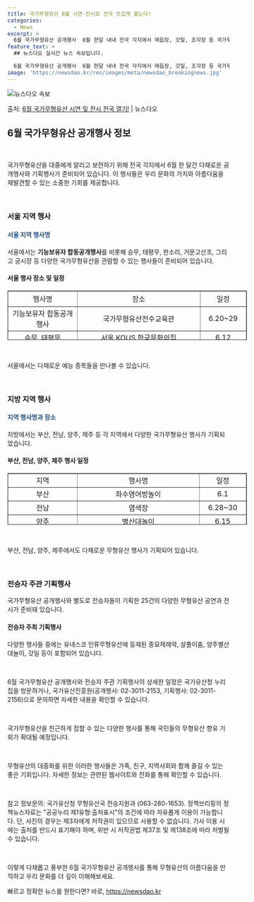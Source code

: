 ```yaml
---
title: 국가무형유산 6월 시연·전시로 전국 뜨겁게 끓는다!
categories:
  - News
excerpt: >
  6월 국가무형유산 공개행사  6월 한달 내내 전국 각지에서 매듭장, 갓일, 조각장 등 국가무형유산 보유자들의…
feature_text: >
  ## 뉴스다오 실시간 뉴스 속보입니다.

  6월 국가무형유산 공개행사  6월 한달 내내 전국 각지에서 매듭장, 갓일, 조각장 등 국가무형유산 보유자들의…
image: 'https://newsdao.kr/res/images/meta/newsdao_breakingnews.jpg'
---
```


![뉴스다오 속보](https://newsdao.kr/res/images/meta/newsdao_breakingnews.jpg)

<p>출처: <a href="https://newsdao.kr/4016" rel="dofollow">6월 국가무형유산 시연 및 전시 전국 열기!</a> | 뉴스다오</p>

<h2 data-ke-size="size26">6월 국가무형유산 공개행사 정보</h2>
<p data-ke-size="size16">&nbsp;</p>
국가무형유산을 대중에게 알리고 보전하기 위해 전국 각지에서 6월 한 달간 다채로운 공개행사와 기획행사가 준비되어 있습니다. 이 행사들은 우리 문화의 가치와 아름다움을 재발견할 수 있는 소중한 기회를 제공합니다.
<p data-ke-size="size16">&nbsp;</p>

<h3>서울 지역 행사</h3>
<h4><span style="color: #1a5490;">서울 지역 행사명</span></h4>
서울에서는 <b>기능보유자 합동공개행사</b>를 비롯해 승무, 태평무, 판소리, 거문고산조, 그리고 궁시장 등 다양한 국가무형유산을 관람할 수 있는 행사들이 준비되어 있습니다.

<h4>서울 행사 장소 및 일정</h4>
<table style="height: 112px; width: 542.933px; border-collapse: collapse; margin-left: auto; margin-right: auto;" border="1">
<tbody>
<tr style="height: 35px;">
<td style="text-align: center; height: 35px; width: 157.933px;">행사명</td>
<td style="text-align: center; height: 35px; width: 294.467px;">장소</td>
<td style="text-align: center; height: 35px; width: 90.5333px;">일정</td>
</tr>
<tr style="height: 28px;">
<td style="text-align: center; height: 28px; width: 157.933px;">기능보유자 합동공개행사</td>
<td style="text-align: center; height: 28px; width: 294.467px;">국가무형유산전수교육관</td>
<td style="text-align: center; height: 28px; width: 90.5333px;">6.20~29</td>
</tr>
<tr style="height: 28px;">
<td style="text-align: center; height: 28px; width: 157.933px;">승무, 태평무</td>
<td style="text-align: center; height: 28px; width: 294.467px;">서울 KOUS 한국문화의집</td>
<td style="text-align: center; height: 28px; width: 90.5333px;">6.12</td>
</tr>
<tr style="height: 28px;">
<td style="text-align: center; height: 28px; width: 157.933px;">판소리</td>
<td style="text-align: center; height: 28px; width: 294.467px;">서울 KOUS 한국문화의집</td>
<td style="text-align: center; height: 28px; width: 90.5333px;">6.20</td>
</tr>
<tr style="height: 28px;">
<td style="text-align: center; height: 28px; width: 157.933px;">거문고산조</td>
<td style="text-align: center; height: 28px; width: 294.467px;">서울 국가무형유산전수교육관 민속극장 풍류</td>
<td style="text-align: center; height: 28px; width: 90.5333px;">6.28</td>
</tr>
<tr style="height: 28px;">
<td style="text-align: center; height: 28px; width: 157.933px;">궁시장</td>
<td style="text-align: center; height: 28px; width: 294.467px;">국가무형유산전수교육관</td>
<td style="text-align: center; height: 28px; width: 90.5333px;">-</td>
</tr>
</tbody>
</table>
<p data-ke-size="size16">&nbsp;</p>
서울에서는 다채로운 예능 종목들을 만나볼 수 있습니다.
<p data-ke-size="size16">&nbsp;</p>

<h3>지방 지역 행사</h3>
<h4><span style="color: #1a5490;">지역 행사명과 장소</span></h4>
지방에서는 부산, 전남, 양주, 제주 등 각 지역에서 다양한 국가무형유산 행사가 기획되었습니다.

<h4>부산, 전남, 양주, 제주 행사 일정</h4>
<table style="height: 117px; width: 542.933px; border-collapse: collapse; margin-left: auto; margin-right: auto;" border="1">
<tbody>
<tr style="height: 29px;">
<td style="text-align: center; height: 29px; width: 157.933px;">지역</td>
<td style="text-align: center; height: 29px; width: 294.467px;">행사명</td>
<td style="text-align: center; height: 29px; width: 90.5333px;">일정</td>
</tr>
<tr style="height: 28px;">
<td style="text-align: center; height: 28px; width: 157.933px;">부산</td>
<td style="text-align: center; height: 28px; width: 294.467px;">좌수영어방놀이</td>
<td style="text-align: center; height: 28px; width: 90.5333px;">6.1</td>
</tr>
<tr style="height: 28px;">
<td style="text-align: center; height: 28px; width: 157.933px;">전남</td>
<td style="text-align: center; height: 28px; width: 294.467px;">염색장</td>
<td style="text-align: center; height: 28px; width: 90.5333px;">6.28~30</td>
</tr>
<tr style="height: 30px;">
<td style="text-align: center; height: 30px; width: 157.933px;">양주</td>
<td style="text-align: center; height: 30px; width: 294.467px;">별산대놀이</td>
<td style="text-align: center; height: 30px; width: 90.5333px;">6.15</td>
</tr>
<tr style="height: 30px;">
<td style="text-align: center; height: 30px; width: 157.933px;">제주</td>
<td style="text-align: center; height: 30px; width: 294.467px;">갓일</td>
<td style="text-align: center; height: 30px; width: 90.5333px;">6.12~6.15</td>
</tr>
</tbody>
</table>
<p data-ke-size="size16">&nbsp;</p>
부산, 전남, 양주, 제주에서도 다채로운 무형유산 행사가 기획되어 있습니다.
<p data-ke-size="size16">&nbsp;</p>

<h3>전승자 주관 기획행사</h3>
국가무형유산 공개행사와 별도로 전승자들이 기획한 25건의 다양한 무형유산 공연과 전시가 준비돼 있습니다.

<h4>전승자 주최 기획행사</h4>
다양한 행사들 중에는 유네스코 인류무형유산에 등재된 종묘제례악, 살풀이춤, 양주별산대놀이, 갓일 등이 포함되어 있습니다.
<p data-ke-size="size16">&nbsp;</p>
6월 국가무형유산 공개행사와 전승자 주관 기획행사의 상세한 일정은 국가유산청 누리집을 방문하거나, 국가유산진흥원(공개행사: 02-3011-2153, 기획행사: 02-3011-2156)으로 문의하면 자세한 내용을 확인할 수 있습니다.
<p data-ke-size="size16">&nbsp;</p>
국가무형유산을 친근하게 접할 수 있는 다양한 행사를 통해 국민들의 무형유산 향유 기회가 확대될 예정입니다.
<p data-ke-size="size16">&nbsp;</p>
무형유산의 대중화를 위한 이러한 행사들은 가족, 친구, 지역사회와 함께 즐길 수 있는 좋은 기회입니다. 자세한 정보는 관련된 웹사이트와 전화를 통해 확인할 수 있습니다.
<p data-ke-size="size16">&nbsp;</p>
참고 정보문의: 국가유산청 무형유산국 전승지원과 (063-280-1653). 정책브리핑의 정책뉴스자료는 "공공누리 제1유형:출처표시"의 조건에 따라 자유롭게 이용이 가능합니다. 단, 사진의 경우는 제3자에게 저작권이 있으므로 사용할 수 없습니다. 기사 이용 시에는 출처를 반드시 표기해야 하며, 위반 시 저작권법 제37조 및 제138조에 따라 처벌될 수 있습니다.
<p data-ke-size="size16">&nbsp;</p>

이렇게 다채롭고 풍부한 6월 국가무형유산 공개행사를 통해 무형유산의 아름다움을 만끽하고 우리 문화를 더 깊이 이해해보세요. 

빠르고 정확한 뉴스를 원한다면? 바로, <a href="https://newsdao.kr" rel="dofollow">https://newsdao.kr</a>



